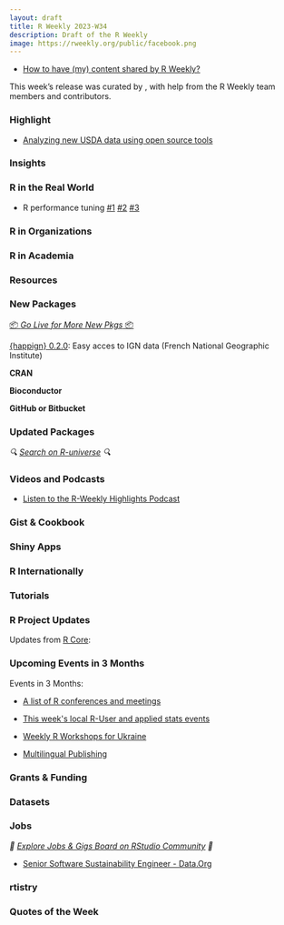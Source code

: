 ```yaml
---
layout: draft
title: R Weekly 2023-W34
description: Draft of the R Weekly
image: https://rweekly.org/public/facebook.png
---
```



+ [How to have (my) content shared by R Weekly?](https://github.com/rweekly/rweekly.org#how-to-have-my-content-shared-by-r-weekly)

This week’s release was curated by [](), with help from the R Weekly team members and contributors.


### Highlight

+ [Analyzing new USDA data using open source tools](https://blog.ketchbrookanalytics.com/posts/2023-08-09-geoparquet-for-usda-crop-maps/geoparquet-for-usda-crop-maps)

### Insights



### R in the Real World

* R performance tuning [#1](https://chainsawriot.com/postmannheim/2023/08/12/performance1.html) [#2](https://chainsawriot.com/postmannheim/2023/08/14/performance2.html) [#3](https://chainsawriot.com/postmannheim/2023/08/15/performance3.html)

### R in Organizations



### R in Academia



### Resources



### New Packages

<p class="added-hostname"><a href="https://rweekly.org/live" target="_blank" class="externalLink">📦 <i>Go Live for More New Pkgs</i> 📦</a></p>

 [{happign} 0.2.0](https://cran.r-project.org/package=happign): Easy acces to IGN data (French National Geographic Institute)



**CRAN**



**Bioconductor**



**GitHub or Bitbucket**



### Updated Packages

<i>🔍 [Search on R-universe](https://r-universe.dev/search/) 🔍</i>

### Videos and Podcasts

+ [Listen to the R-Weekly Highlights Podcast](https://rweekly.fireside.fm/)


### Gist & Cookbook



### Shiny Apps



### R Internationally



### Tutorials



<!--<div class="post-more-begin></div><div class="post-more-end"></div>-->

### R Project Updates

Updates from [R Core](http://developer.r-project.org/blosxom.cgi/R-devel/NEWS):


### Upcoming Events in 3 Months

Events in 3 Months:

+ [A list of R conferences and meetings](https://jumpingrivers.github.io/meetingsR/events.html)

+ [This week's local R-User and applied stats events](https://community.rstudio.com/c/irl)

+ [Weekly R Workshops for Ukraine](https://sites.google.com/view/dariia-mykhailyshyna/main/r-workshops-for-ukraine)

+ [Multilingual Publishing](https://ropensci.org/commcalls/nov2023-multilingual/)

### Grants & Funding


### Datasets


### Jobs

<i>💼 [Explore Jobs & Gigs Board on RStudio Community](https://community.rstudio.com/c/jobs/) 💼</i>

+ [Senior Software Sustainability Engineer - Data.Org](https://data.org/careers/senior-software-sustainability-engineer/)

### rtistry


### Quotes of the Week
